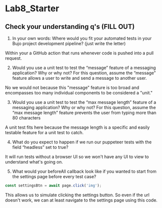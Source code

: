 # Lab8_Starter

## Check your understanding q's (FILL OUT)
1. In your own words: Where would you fit your automated tests in your Bujo project development pipeline? (just write the letter)

Within your a GitHub action that runs whenever code is pushed into a pull request.

2. Would you use a unit test to test the “message” feature of a messaging application? Why or why not? For this question, assume the “message” feature allows a user to write and send a message to another user.

No we would not because this "message" feature is too broad and encompasses too many individual components to be considered a "unit."

3. Would you use a unit test to test the “max message length” feature of a messaging application? Why or why not? For this question, assume the “max message length” feature prevents the user from typing more than 80 characters

A unit test fits here because the message length is a specific and easily testable feature for a unit test to catch.

4. What do you expect to happen if we run our puppeteer tests with the field “headless” set to true?

It will run tests without a browser UI so we won't have any UI to view to understand what's going on.

5. What would your beforeAll callback look like if you wanted to start from the settings page before every test case?

```JavaScript
const settingsBtn = await page.click('img');
```

This allows us to simulate clicking the settings button. So even if the url doesn't work, we can 
at least navigate to the settings page using this code.